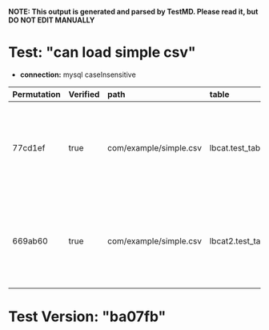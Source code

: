**NOTE: This output is generated and parsed by TestMD. Please read it, but DO NOT EDIT MANUALLY**

# Test: "can load simple csv" #

- **connection:** mysql caseInsensitive

| Permutation | Verified | path                   | table             | OPERATIONS
| :---------- | :------- | :--------------------- | :---------------- | :------
| 77cd1ef     | true     | com/example/simple.csv | lbcat.test_table  | **plan**: loadData(columns=[LoadDataColumn{dataType=VARCHAR, header=name}, LoadDataColumn{dataType=VARCHAR, header=username}, LoadDataColumn{dataType=INTEGER, header=age}], path=com/example/simple.csv, table=lbcat.test_table)
| 669ab60     | true     | com/example/simple.csv | lbcat2.test_table | **plan**: loadData(columns=[LoadDataColumn{dataType=VARCHAR, header=name}, LoadDataColumn{dataType=VARCHAR, header=username}, LoadDataColumn{dataType=INTEGER, header=age}], path=com/example/simple.csv, table=lbcat2.test_table)

# Test Version: "ba07fb" #
